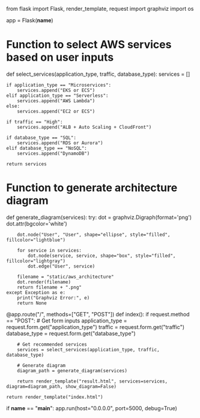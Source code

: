 from flask import Flask, render_template, request
import graphviz
import os

app = Flask(__name__)

# Function to select AWS services based on user inputs
def select_services(application_type, traffic, database_type):
    services = []
    
    if application_type == "Microservices":
        services.append("EKS or ECS")
    elif application_type == "Serverless":
        services.append("AWS Lambda")
    else:
        services.append("EC2 or ECS")
    
    if traffic == "High":
        services.append("ALB + Auto Scaling + CloudFront")
    
    if database_type == "SQL":
        services.append("RDS or Aurora")
    elif database_type == "NoSQL":
        services.append("DynamoDB")
    
    return services

# Function to generate architecture diagram
def generate_diagram(services):
    try:
        dot = graphviz.Digraph(format='png')
        dot.attr(bgcolor='white')
        
        dot.node("User", "User", shape="ellipse", style="filled", fillcolor="lightblue")
        
        for service in services:
            dot.node(service, service, shape="box", style="filled", fillcolor="lightgray")
            dot.edge("User", service)
        
        filename = "static/aws_architecture"
        dot.render(filename)
        return filename + ".png"
    except Exception as e:
        print("Graphviz Error:", e)
        return None

@app.route("/", methods=["GET", "POST"])
def index():
    if request.method == "POST":
        # Get form inputs
        application_type = request.form.get("application_type")
        traffic = request.form.get("traffic")
        database_type = request.form.get("database_type")
        
        # Get recommended services
        services = select_services(application_type, traffic, database_type)
        
        # Generate diagram
        diagram_path = generate_diagram(services)
        
        return render_template("result.html", services=services, diagram=diagram_path, show_diagram=False)
    
    return render_template("index.html")

if __name__ == "__main__":
    app.run(host="0.0.0.0", port=5000, debug=True)
